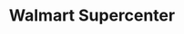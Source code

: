 ---
title: "Walmart Supercenter"
url: /lynchburg/walmart-supercenter-old-forest-road/
shop: supermarket
---